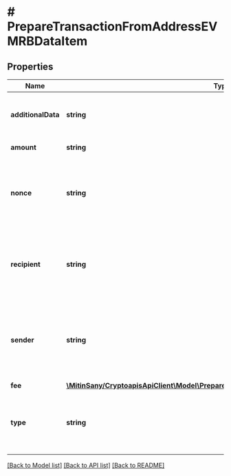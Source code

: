 # # PrepareTransactionFromAddressEVMRBDataItem

## Properties

Name | Type | Description | Notes
------------ | ------------- | ------------- | -------------
**additionalData** | **string** | Represents an optional note to add a free text in, explaining or providing additional detail on the transaction request. | [optional]
**amount** | **string** | Representation of the transacted amount |
**nonce** | **string** | Represents the sequential running number for an address, starting from 0 for the first transaction. E.g., if the nonce of a transaction is 10, it would be the 11th transaction sent from the sender&#39;s address. | [optional]
**recipient** | **string** | The address which receives this transaction. In UTXO-based protocols like Bitcoin there could be several senders while in account-based protocols like Ethereum there is always only one recipient. |
**sender** | **string** | Represents the address which sends this transaction. In UTXO-based protocols like Bitcoin there could be several senders while in account-based protocols like Ethereum there is always only one sender. |
**fee** | [**\MitinSany/CryptoapisApiClient\Model\PrepareTransactionFromAddressEVMRBDataItemFee**](PrepareTransactionFromAddressEVMRBDataItemFee.md) |  |
**type** | **string** | Representation of the transaction type. For Ethereum-Classic and Binance Smart Chain there is no need to provide \&quot;transactionType\&quot; in the request. | [optional] [default to 'gas-fee-market-transaction']

[[Back to Model list]](../../README.md#models) [[Back to API list]](../../README.md#endpoints) [[Back to README]](../../README.md)
